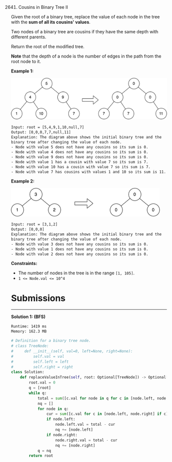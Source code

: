 2641. Cousins in Binary Tree II

Given the root of a binary tree, replace the value of each node in the tree with the **sum of all its cousins' values**.

Two nodes of a binary tree are cousins if they have the same depth with different parents.

Return the root of the modified tree.

**Note** that the depth of a node is the number of edges in the path from the root node to it.

 

**Example 1:**

![2641_example11.png](img/2641_example11.png)
```
Input: root = [5,4,9,1,10,null,7]
Output: [0,0,0,7,7,null,11]
Explanation: The diagram above shows the initial binary tree and the binary tree after changing the value of each node.
- Node with value 5 does not have any cousins so its sum is 0.
- Node with value 4 does not have any cousins so its sum is 0.
- Node with value 9 does not have any cousins so its sum is 0.
- Node with value 1 has a cousin with value 7 so its sum is 7.
- Node with value 10 has a cousin with value 7 so its sum is 7.
- Node with value 7 has cousins with values 1 and 10 so its sum is 11.
```

**Example 2:**

![2641_diagram33.png](img/2641_diagram33.png)
```
Input: root = [3,1,2]
Output: [0,0,0]
Explanation: The diagram above shows the initial binary tree and the binary tree after changing the value of each node.
- Node with value 3 does not have any cousins so its sum is 0.
- Node with value 1 does not have any cousins so its sum is 0.
- Node with value 2 does not have any cousins so its sum is 0.
```

**Constraints:**

* The number of nodes in the tree is in the range `[1, 105]`.
* `1 <= Node.val <= 10^4`

# Submissions
---
**Solution 1: (BFS)**
```
Runtime: 1419 ms
Memory: 162.3 MB
```
```python
# Definition for a binary tree node.
# class TreeNode:
#     def __init__(self, val=0, left=None, right=None):
#         self.val = val
#         self.left = left
#         self.right = right
class Solution:
    def replaceValueInTree(self, root: Optional[TreeNode]) -> Optional[TreeNode]:
        root.val = 0
        q = [root]
        while q:
            total = sum([c.val for node in q for c in [node.left, node.right] if c])
            nq = []
            for node in q:
                cur = sum([c.val for c in [node.left, node.right] if c])
                if node.left:
                    node.left.val = total - cur
                    nq += [node.left]
                if node.right:
                    node.right.val = total - cur
                    nq += [node.right]
            q = nq
        return root
```
